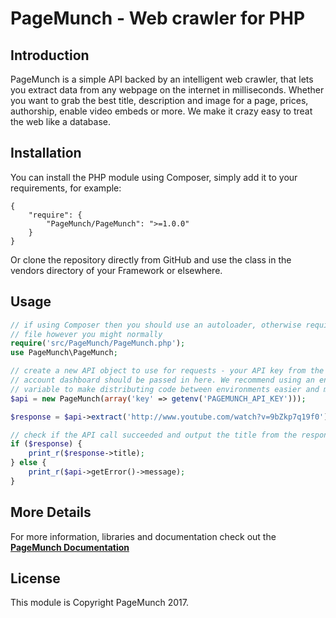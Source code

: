 # PageMunch - Web crawler for PHP


## Introduction

PageMunch is a simple API backed by an intelligent web crawler, that lets you extract data from any webpage on the internet in milliseconds. Whether you want to grab the best title, description and image for a page, prices, authorship, enable video embeds or more. We make it crazy easy to treat the web like a database.


## Installation

You can install the PHP module using Composer, simply add it to your requirements, for example:

    {
        "require": {
            "PageMunch/PageMunch": ">=1.0.0"
        }
    }

Or clone the repository directly from GitHub and use the class in the vendors directory of your Framework or elsewhere.

## Usage

```php
// if using Composer then you should use an autoloader, otherwise require the
// file however you might normally
require('src/PageMunch/PageMunch.php');
use PageMunch\PageMunch;

// create a new API object to use for requests - your API key from the PageMunch
// account dashboard should be passed in here. We recommend using an environment
// variable to make distributing code between environments easier and more secure
$api = new PageMunch(array('key' => getenv('PAGEMUNCH_API_KEY')));

$response = $api->extract('http://www.youtube.com/watch?v=9bZkp7q19f0');

// check if the API call succeeded and output the title from the response data
if ($response) {
	print_r($response->title);
} else {
	print_r($api->getError()->message);
}
```


## More Details

For more information, libraries and documentation check out the **[PageMunch Documentation](http://www.pagemunch.com/docs "PageMunch - Web crawler, metadata extraction")**


## License

This module is Copyright PageMunch 2017.
